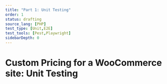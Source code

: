 ```yaml
---
title: "Part 1: Unit Testing"
order: 1
status: drafting
source_lang: [PHP]
test_type: [Unit,E2E]
test_tools: [Pest,Playwright]
sidebarDepth: 0
---
```


# Custom Pricing for a WooCommerce site: Unit Testing
